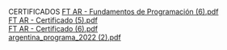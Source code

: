 CERTIFICADOS
[FT AR - Fundamentos de Programación (6).pdf](https://github.com/kbrol126/certificados/files/11254774/FT.AR.-.Fundamentos.de.Programacion.6.pdf)
</br>
[FT AR - Certificado (5).pdf](https://github.com/kbrol126/certificados/files/11254775/FT.AR.-.Certificado.5.pdf)
</br>
[FT AR - Certificado (6).pdf](https://github.com/kbrol126/certificados/files/11254776/FT.AR.-.Certificado.6.pdf)
</br>
[argentina_programa_2022 (2).pdf](https://github.com/kbrol126/certificados/files/11254779/argentina_programa_2022.2.pdf)

